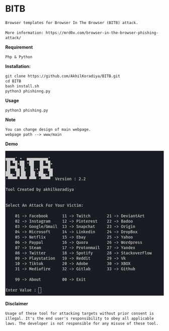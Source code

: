 # BITB
```
Browser templates for Browser In The Browser (BITB) attack.

More information: https://mrd0x.com/browser-in-the-browser-phishing-attack/ 
```

**Requirement**
```
Php & Python
```

**Installation:**
```
git clone https://github.com/AkhilKoradiya/BITB.git
cd BITB
bash install.sh
python3 phishinng.py
```

**Usage**
```
python3 phishing.py
```

**Note**
```
You can change design of main webpage.
webpage path --> www/main
```


**Demo**

![](demo.png)


**Disclaimer**
```
Usage of these tool for attacking targets without prior consent is illegal. It's the end user's responsibility to obey all applicable laws. The developer is not responsible for any misuse of these tool.
```
